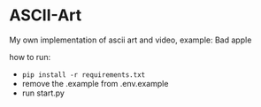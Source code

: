 # ASCII-Art
My own implementation of ascii art and video, example: Bad apple

how to run:
- `pip install -r requirements.txt`
- remove the .example from .env.example
- run start.py
